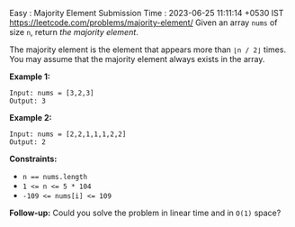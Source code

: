 Easy : Majority Element
Submission Time : 2023-06-25 11:11:14 +0530 IST
https://leetcode.com/problems/majority-element/
Given an array `nums` of size `n`, return _the majority element_.

The majority element is the element that appears more than `⌊n / 2⌋` times. You may assume that the majority element always exists in the array.

**Example 1:**

```
Input: nums = [3,2,3]
Output: 3

```

**Example 2:**

```
Input: nums = [2,2,1,1,1,2,2]
Output: 2

```

**Constraints:**

- `n == nums.length`
- `1 <= n <= 5 * 104`
- `-109 <= nums[i] <= 109`

**Follow-up:** Could you solve the problem in linear time and in `O(1)` space?
